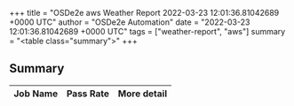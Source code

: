+++
title = "OSDe2e aws Weather Report 2022-03-23 12:01:36.81042689 +0000 UTC"
author = "OSDe2e Automation"
date = "2022-03-23 12:01:36.81042689 +0000 UTC"
tags = ["weather-report", "aws"]
summary = "<table class=\"summary\"></table>"
+++
## Summary

| Job Name | Pass Rate | More detail |
|----------|-----------|-------------|




